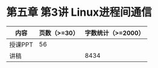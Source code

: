 # 第五章 第3讲 Linux进程间通信

| 内容    | 页数（>=30） | 字数统计（>=2000） |
| ------- | ------------ | ------------------ |
| 授课PPT | 56           |                    |
| 讲稿    |              | 8434               |

